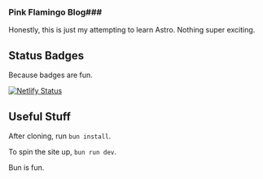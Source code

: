 ### Pink Flamingo Blog###

Honestly, this is just my attempting to learn Astro. Nothing super exciting.

## Status Badges ##

Because badges are fun.

[![Netlify Status](https://api.netlify.com/api/v1/badges/3adf3da2-28d6-4fc7-9350-a6a1259cdaf7/deploy-status)](https://app.netlify.com/sites/pink-flamingo-blog/deploys)


## Useful Stuff ##

After cloning, run `bun install`.

To spin the site up, `bun run dev`.

Bun is fun.